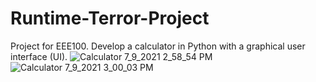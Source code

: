 # Runtime-Terror-Project
Project for EEE100. Develop a calculator in Python with a graphical user interface (UI).
![Calculator 7_9_2021 2_58_54 PM](https://user-images.githubusercontent.com/84689738/125039459-5e0cd380-e04b-11eb-93eb-0f4141dc9ecd.png)
![Calculator 7_9_2021 3_00_03 PM](https://user-images.githubusercontent.com/84689738/125039499-6b29c280-e04b-11eb-978c-aaaf9c0a257e.png)
